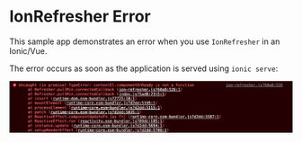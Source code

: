 # IonRefresher Error
This sample app demonstrates an error when you use `IonRefresher` in an Ionic/Vue.

The error occurs as soon as the application is served using `ionic serve`:
<div>
  <img src="./documentation/images/refresher_error.png" style="height:auto;width:auto;max-height:400px;">
</div>